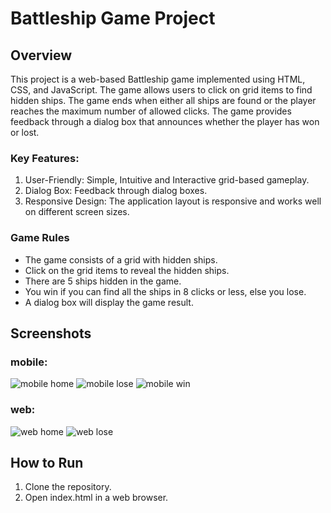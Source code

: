 # Battleship Game Project

## Overview

This project is a web-based Battleship game implemented using HTML, CSS, and JavaScript. The game allows users to click on grid items to find hidden ships. The game ends when either all ships are found or the player reaches the maximum number of allowed clicks. The game provides feedback through a dialog box that announces whether the player has won or lost.

### Key Features:
1. User-Friendly: Simple, Intuitive and Interactive grid-based gameplay.
2. Dialog Box: Feedback through dialog boxes.
3. Responsive Design: The application layout is responsive and works well on different screen sizes.

### Game Rules
- The game consists of a grid with hidden ships.
- Click on the grid items to reveal the hidden ships.
- There are 5 ships hidden in the game.
- You win if you can find all the ships in 8 clicks or less, else you lose.
- A dialog box will display the game result.

## Screenshots
### mobile:
![mobile home](screenshots/mobile_home.png)
![mobile lose](screenshots/mobile_lose.png)
![mobile win](screenshots/mobile_win.png)
### web:
![web home ](screenshots/web_home.png)
![web lose ](screenshots/web_lose.png)

## How to Run
1. Clone the repository.
2. Open index.html in a web browser.
